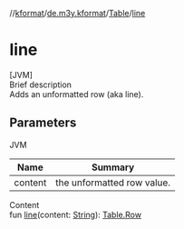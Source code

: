 //[kformat](../../index.md)/[de.m3y.kformat](../index.md)/[Table](index.md)/[line](line.md)



# line  
[JVM]  
Brief description  
Adds an unformatted row (aka line).  
  


## Parameters  
  
JVM  
  
|  Name|  Summary| 
|---|---|
| content| the unformatted row value.
  
  
Content  
fun [line](line.md)(content: [String](https://kotlinlang.org/api/latest/jvm/stdlib/kotlin/-string/index.html)): [Table.Row](-row/index.md)  



